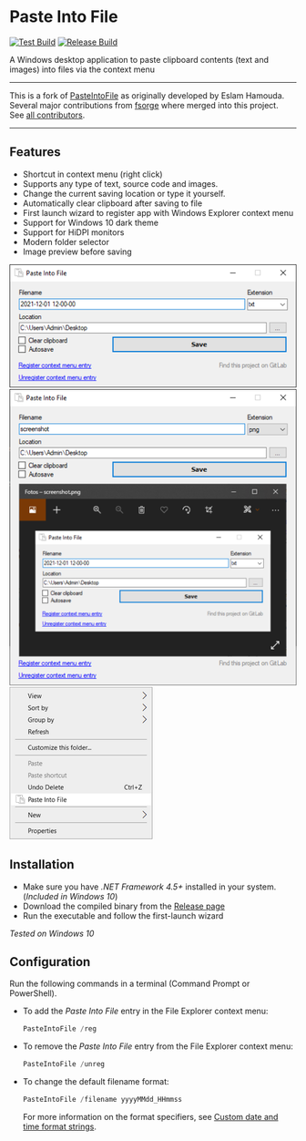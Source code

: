 # Paste Into File

[![Test Build](https://github.com/eltos/PasteIntoFile/actions/workflows/dotnet-testbuild.yml/badge.svg)](https://github.com/eltos/PasteIntoFile/actions/workflows/dotnet-testbuild.yml)
[![Release Build](https://github.com/eltos/PasteIntoFile/actions/workflows/dotnet-release.yml/badge.svg)](https://github.com/eltos/PasteIntoFile/releases)

A Windows desktop application to paste clipboard contents (text and images) into files via the context menu

----------------

This is a fork of [PasteIntoFile](https://github.com/EslaMx7/PasteIntoFile) as originally developed by Eslam Hamouda.  
Several major contributions from [fsorge](https://gitlab.com/fsorge/PasteIntoFile) where merged into this project.  
See [all contributors](https://github.com/eltos/PasteIntoFile/graphs/contributors).

----------------

## Features

+ Shortcut in context menu (right click)
+ Supports any type of text, source code and images.
+ Change the current saving location or type it yourself.
+ Automatically clear clipboard after saving to file
+ First launch wizard to register app with Windows Explorer context menu
+ Support for Windows 10 dark theme
+ Support for HiDPI monitors
+ Modern folder selector
+ Image preview before saving

![Paste Into File](screenshot.png)  
![Paste Into File with image preview](screenshot-2.png)  
![Paste Into File kontext menu](screenshot-1.png)


## Installation

+ Make sure you have _.NET Framework 4.5+_ installed in your system. (_Included in Windows 10_)
+ Download the compiled binary from the [Release page](https://github.com/eltos/PasteIntoFile/releases)
+ Run the executable and follow the first-launch wizard

_Tested on Windows 10_

## Configuration

Run the following commands in a terminal (Command Prompt or PowerShell).
- To add the *Paste Into File* entry in the File Explorer context menu:
   ```powershell
   PasteIntoFile /reg
   ``` 
- To remove the *Paste Into File* entry from the File Explorer context menu:
   ```powershell
   PasteIntoFile /unreg
   ``` 
- To change the default filename format:
   ```powershell
   PasteIntoFile /filename yyyyMMdd_HHmmss
   ``` 
   For more information on the format specifiers, see [Custom date and time format strings](https://docs.microsoft.com/en-us/dotnet/standard/base-types/custom-date-and-time-format-strings).

